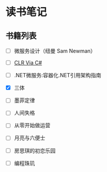 # 读书笔记

## 书籍列表

- [ ] 微服务设计（纽曼 Sam Newman）
 
- [ ] [CLR Via C#](../books/CLR.md)

- [ ] .NET微服务:容器化.NET引用架构指南

- [x] 三体

- [ ] 墨菲定律

- [ ] 人间失格

- [ ] 从零开始做运营

- [ ] 月亮与六便士

- [ ] 房思琪的初恋乐园

- [ ] 编程珠玑